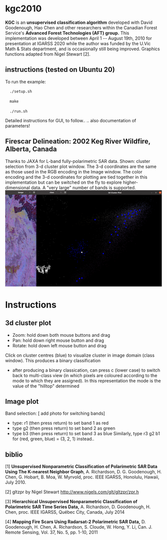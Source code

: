 # kgc2010

**KGC** is an **unsupervised classification algorithm** developed with David Goodenough, Hao Chen and other researchers within the Canadian Forest Service's **Advanced Forest Technologies (AFT) group.** This implementation was developed between April 1 -- August 19th, 2010 for presentation at IGARSS 2020 while the author was funded by the U.Vic Math & Stats department, and is occasionally still being improved. Graphics functions adapted from Nigel Stewart [2].

## instructions (tested on Ubuntu 20)
To run the example:
```
  ./setup.sh
  
  make
  
  ./run.sh 
```
Detailed instructions for GUI, to follow..
.. also documentation of parameters!

## Firescar Delineation: 2002 Keg River Wildfire, Alberta, Canada
Thanks to JAXA for L-band fully-polarimetric SAR data. Shown: cluster selection from 3-d cluster plot window. The 3-d coordinates are the same as those used in the RGB encoding in the Image window. The color encoding and the 3-d coordinates for plotting are tied together in this implementation but can be switched on the fly to explore higher-dimensional data. A "very large" number of bands is supported.
<img src="output/out.gif " width="800">

# Instructions
## 3d cluster plot
* Zoom: hold down both mouse buttons and drag
* Pan: hold down right mouse button and drag
* Rotate: hold down left mouse button and drag

Click on cluster centres (blue) to visualize cluster in image domain (class window). This produces a binary classification
* after producing a binary classication, can press c (lower case) to switch back to multi-class view (in which pixels are coloured according to the mode to which they are assigned). In this representation the mode is the value of the "hilltop" determined

## Image plot
Band selection: [ add photo for switching bands] 
* type: r1 (then press return) to set band 1 as red
* type g2 (then press return) to set band 2 as green
* type b3 (then press return) to set band 3 as blue
Similarly, type r3 <return> g2 <return> b1 <return> for (red, green, blue) = (3, 2, 1) instead..

## biblio

[1] **Unsupervised Nonparametric Classification of Polarimetric SAR Data Using The K-nearest Neighbor Graph**, A. Richardson, D. G. Goodenough, H. Chen, G. Hobart, B. Moa, W. Myrvold, proc. IEEE IGARSS, Honolulu, Hawaii, July 2010.

[2] gltzpr by Nigel Stewart http://www.nigels.com/glt/gltzpr/zpr.h

[3] **Hierarchical Unsupervised Nonparametric Classification of Polarimetric SAR Time Series Data,** A. Richardson, D. Goodenough, H. Chen, proc. IEEE IGARSS, Québec City, Canada, July 2014

[4] **Mapping Fire Scars Using Radarsat-2 Polarimetric SAR Data,** D. Goodenough, H. Chen, A. Richardson, S. Cloude, W. Hong, Y. Li, Can. J. Remote Sensing, Vol. 37, No. 5, pp. 1-10, 2011
